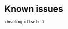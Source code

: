 # Known issues 


```{include} ../topics/known_issue_maximum_file_path_length_in_windows_7_operating_system.md
:heading-offset: 1
```

